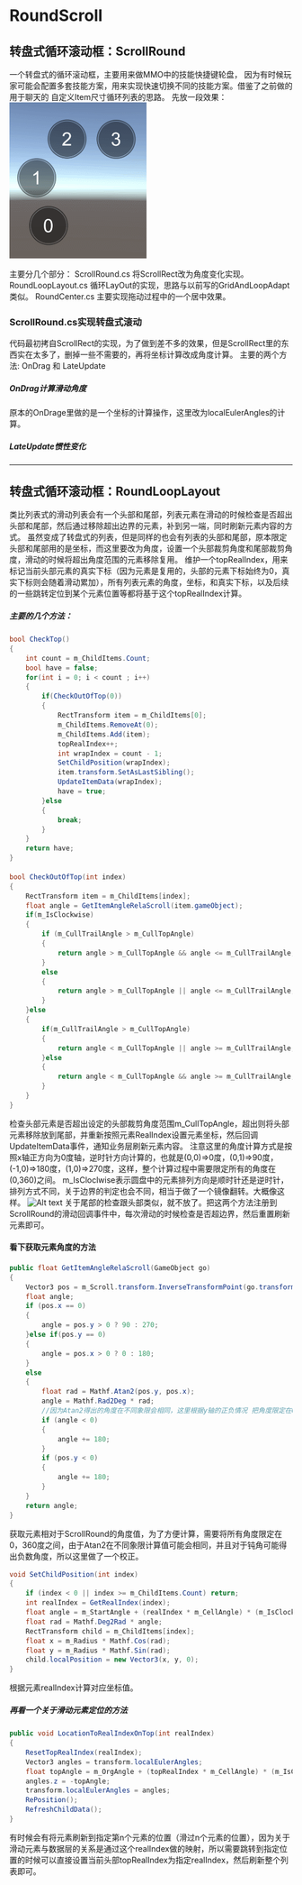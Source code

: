 # RoundScroll
## 转盘式循环滚动框：ScrollRound
一个转盘式的循环滚动框，主要用来做MMO中的技能快捷键轮盘， 因为有时候玩家可能会配置多套技能方案，用来实现快速切换不同的技能方案。借鉴了之前做的 用于聊天的 自定义Item尺寸循环列表的思路。
先放一段效果：
![Alt text](./RoundScroll.gif)

主要分几个部分：
ScrollRound.cs 将ScrollRect改为角度变化实现。
RoundLoopLayout.cs 循环LayOut的实现，思路与以前写的GridAndLoopAdapt类似。
RoundCenter.cs 主要实现拖动过程中的一个居中效果。

### ScrollRound.cs实现转盘式滚动
代码最初拷自ScrollRect的实现，为了做到差不多的效果，但是ScrollRect里的东西实在太多了，删掉一些不需要的，再将坐标计算改成角度计算。
主要的两个方法:
OnDrag 和 LateUpdate
##### OnDrag计算滑动角度
原本的OnDrage里做的是一个坐标的计算操作，这里改为localEulerAngles的计算。

##### LateUpdate惯性变化
------------------------------------------------------------

## 转盘式循环滚动框：RoundLoopLayout
类比列表式的滑动列表会有一个头部和尾部，列表元素在滑动的时候检查是否超出头部和尾部，然后通过移除超出边界的元素，补到另一端，同时刷新元素内容的方式。
虽然变成了转盘式的列表，但是同样的也会有列表的头部和尾部，原本限定头部和尾部用的是坐标，而这里要改为角度，设置一个头部裁剪角度和尾部裁剪角度，滑动的时候将超出角度范围的元素移除复用。
维护一个topRealIndex，用来标记当前头部元素的真实下标（因为元素是复用的，头部的元素下标始终为0，真实下标则会随着滑动累加），所有列表元素的角度，坐标，和真实下标，以及后续的一些跳转定位到某个元素位置等都将基于这个topRealIndex计算。

##### 主要的几个方法：
```csharp
bool CheckTop()
{
    int count = m_ChildItems.Count;
    bool have = false;
    for(int i = 0; i < count ; i++)
    {
        if(CheckOutOfTop(0))
        {
            RectTransform item = m_ChildItems[0];
            m_ChildItems.RemoveAt(0);
            m_ChildItems.Add(item);
            topRealIndex++;
            int wrapIndex = count - 1;
            SetChildPosition(wrapIndex);
            item.transform.SetAsLastSibling();
            UpdateItemData(wrapIndex);
            have = true;
        }else
        {
            break;
        }
    }
    return have;
}

bool CheckOutOfTop(int index)
{
    RectTransform item = m_ChildItems[index];
    float angle = GetItemAngleRelaScroll(item.gameObject);
    if(m_IsClockwise)
    {
        if (m_CullTrailAngle > m_CullTopAngle)
        {
            return angle > m_CullTopAngle && angle <= m_CullTrailAngle;
        }
        else
        {
            return angle > m_CullTopAngle || angle <= m_CullTrailAngle;
        }
    }else
    {
        if(m_CullTrailAngle > m_CullTopAngle)
        {
            return angle < m_CullTopAngle || angle >= m_CullTrailAngle;
        }else
        {
            return angle < m_CullTopAngle && angle >= m_CullTrailAngle;
        }
    }
}
```
检查头部元素是否超出设定的头部裁剪角度范围m_CullTopAngle，超出则将头部元素移除放到尾部，并重新按照元素RealIndex设置元素坐标，然后回调UpdateItemData事件，通知业务层刷新元素内容。
注意这里的角度计算方式是按照x轴正方向为0度轴，逆时针方向计算的，也就是(0,0)=>0度，(0,1)=>90度，(-1,0)=>180度，(1,0)=>270度，这样，整个计算过程中需要限定所有的角度在(0,360)之间。
m_IsCloclwise表示圆盘中的元素排列方向是顺时针还是逆时针，排列方式不同，关于边界的判定也会不同，相当于做了一个镜像翻转。大概像这样。
![Alt text](./1620211273268.png)
关于尾部的检查跟头部类似，就不放了。把这两个方法注册到ScrollRound的滑动回调事件中，每次滑动的时候检查是否超边界，然后重置刷新元素即可。
#### 看下获取元素角度的方法
```csharp
public float GetItemAngleRelaScroll(GameObject go)
{
    Vector3 pos = m_Scroll.transform.InverseTransformPoint(go.transform.position);
    float angle;
    if (pos.x == 0)
    {
        angle = pos.y > 0 ? 90 : 270;
    }else if(pos.y == 0)
    {
        angle = pos.x > 0 ? 0 : 180;
    }
    else
    {
        float rad = Mathf.Atan2(pos.y, pos.x);
        angle = Mathf.Rad2Deg * rad;
        //因为Atan2得出的角度在不同象限会相同，这里根据y轴的正负情况 把角度限定在0 - 360度之间
        if (angle < 0)
        {
            angle += 180;
        }
        if (pos.y < 0)
        {
            angle += 180;
        }
    }
    return angle;
}
```
获取元素相对于ScrollRound的角度值，为了方便计算，需要将所有角度限定在0，360度之间，由于Atan2在不同象限计算值可能会相同，并且对于钝角可能得出负数角度，所以这里做了一个校正。
```csharp
void SetChildPosition(int index)
{
    if (index < 0 || index >= m_ChildItems.Count) return;
    int realIndex = GetRealIndex(index);
    float angle = m_StartAngle + (realIndex * m_CellAngle) * (m_IsClockwise ? -1 :1);
    float rad = Mathf.Deg2Rad * angle;
    RectTransform child = m_ChildItems[index];
    float x = m_Radius * Mathf.Cos(rad);
    float y = m_Radius * Mathf.Sin(rad);
    child.localPosition = new Vector3(x, y, 0);
}
```
根据元素realIndex计算对应坐标值。

##### 再看一个关于滑动元素定位的方法
```csharp
public void LocationToRealIndexOnTop(int realIndex)
{
    ResetTopRealIndex(realIndex);
    Vector3 angles = transform.localEulerAngles;
    float topAngle = m_OrgAngle + (topRealIndex * m_CellAngle) * (m_IsClockwise ? -1 : 1);
    angles.z = -topAngle;
    transform.localEulerAngles = angles;
    RePosition();
    RefreshChildData();
}
```
有时候会有将元素刷新到指定第n个元素的位置（滑过n个元素的位置），因为关于滑动元素与数据层的关系是通过这个realIndex做的映射，所以需要跳转到指定位置的时候可以直接设置当前头部topRealIndex为指定realIndex，然后刷新整个列表即可。